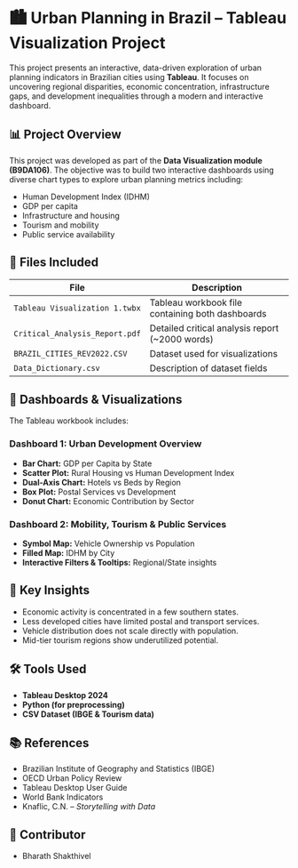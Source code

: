 # 🏙️ Urban Planning in Brazil – Tableau Visualization Project

This project presents an interactive, data-driven exploration of urban planning indicators in Brazilian cities using **Tableau**. It focuses on uncovering regional disparities, economic concentration, infrastructure gaps, and development inequalities through a modern and interactive dashboard.

## 📊 Project Overview

This project was developed as part of the **Data Visualization module (B9DA106)**. The objective was to build two interactive dashboards using diverse chart types to explore urban planning metrics including:

- Human Development Index (IDHM)
- GDP per capita
- Infrastructure and housing
- Tourism and mobility
- Public service availability

## 📁 Files Included

| File | Description |
|------|-------------|
| `Tableau Visualization 1.twbx` | Tableau workbook file containing both dashboards |
| `Critical_Analysis_Report.pdf` | Detailed critical analysis report (~2000 words) |
| `BRAZIL_CITIES_REV2022.CSV` | Dataset used for visualizations |
| `Data_Dictionary.csv` | Description of dataset fields |


## 📌 Dashboards & Visualizations

The Tableau workbook includes:

### Dashboard 1: Urban Development Overview
- **Bar Chart:** GDP per Capita by State
- **Scatter Plot:** Rural Housing vs Human Development Index
- **Dual-Axis Chart:** Hotels vs Beds by Region
- **Box Plot:** Postal Services vs Development
- **Donut Chart:** Economic Contribution by Sector

### Dashboard 2: Mobility, Tourism & Public Services
- **Symbol Map:** Vehicle Ownership vs Population
- **Filled Map:** IDHM by City
- **Interactive Filters & Tooltips:** Regional/State insights

## 🧠 Key Insights

- Economic activity is concentrated in a few southern states.
- Less developed cities have limited postal and transport services.
- Vehicle distribution does not scale directly with population.
- Mid-tier tourism regions show underutilized potential.

## 🛠️ Tools Used

- **Tableau Desktop 2024**
- **Python (for preprocessing)** 
- **CSV Dataset (IBGE & Tourism data)**

## 📚 References

- Brazilian Institute of Geography and Statistics (IBGE)  
- OECD Urban Policy Review  
- Tableau Desktop User Guide  
- World Bank Indicators  
- Knaflic, C.N. – *Storytelling with Data*

## 👤 Contributor

- Bharath Shakthivel 

